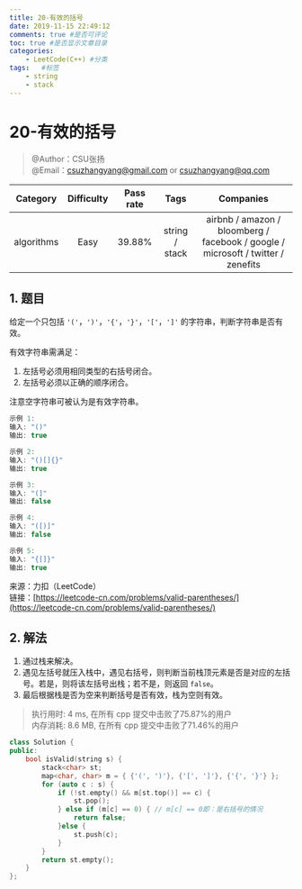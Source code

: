 ```yaml
---
title: 20-有效的括号
date: 2019-11-15 22:49:12
comments: true #是否可评论
toc: true #是否显示文章目录
categories: 
    - LeetCode(C++) #分类
tags:   #标签
    - string
    - stack
---
```


# 20-有效的括号

> @Author：CSU张扬  
> @Email：csuzhangyang@gmail.com or csuzhangyang@qq.com

Category   | Difficulty | Pass rate| Tags   | Companies
:-:        | :-:        | :-:      | :-:    | :-: |
algorithms | Easy     | 39.88%   | string / stack | airbnb / amazon / bloomberg / facebook / google / microsoft / twitter / zenefits

## 1. 题目

给定一个只包括 `'('`，`')'`，`'{'`，`'}'`，`'['`，`']'` 的字符串，判断字符串是否有效。

有效字符串需满足：

1. 左括号必须用相同类型的右括号闭合。
2. 左括号必须以正确的顺序闭合。

注意空字符串可被认为是有效字符串。

```c
示例 1:
输入: "()"
输出: true

示例 2:
输入: "()[]{}"
输出: true

示例 3:
输入: "(]"
输出: false

示例 4:
输入: "([)]"
输出: false

示例 5:
输入: "{[]}"
输出: true
```
<!--more-->
来源：力扣（LeetCode）  
链接：[https://leetcode-cn.com/problems/valid-parentheses/](https://leetcode-cn.com/problems/valid-parentheses/)

## 2. 解法

1. 通过栈来解决。
2. 遇见左括号就压入栈中，遇见右括号，则判断当前栈顶元素是否是对应的左括号。若是，则将该左括号出栈；若不是，则返回 `false`。
3. 最后根据栈是否为空来判断括号是否有效，栈为空则有效。

> 执行用时: 4 ms, 在所有 cpp 提交中击败了75.87%的用户  
> 内存消耗: 8.6 MB, 在所有 cpp 提交中击败了71.46%的用户

```cpp
class Solution {
public:
    bool isValid(string s) {
        stack<char> st;
        map<char, char> m = { {'(', ')'}, {'[', ']'}, {'{', '}'} };
        for (auto c : s) {
            if (!st.empty() && m[st.top()] == c) {
                st.pop();
            } else if (m[c] == 0) { // m[c] == 0即：是右括号的情况
                return false;
            }else {
                st.push(c);
            }
        }
        return st.empty();
    }
};
```
